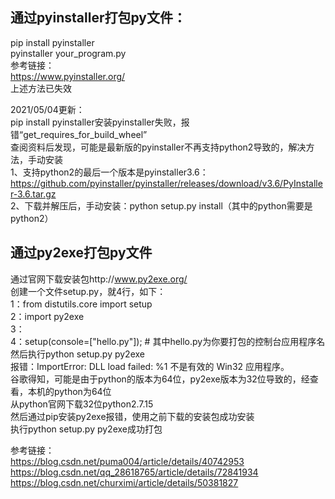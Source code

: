 ## 通过pyinstaller打包py文件：  
pip install pyinstaller  
pyinstaller your_program.py  
参考链接：  
https://www.pyinstaller.org/  
上述方法已失效  

2021/05/04更新：  
pip install pyinstaller安装pyinstaller失败，报错“get_requires_for_build_wheel”  
查阅资料后发现，可能是最新版的pyinstaller不再支持python2导致的，解决方法，手动安装  
1、支持python2的最后一个版本是pyinstaller3.6：https://github.com/pyinstaller/pyinstaller/releases/download/v3.6/PyInstaller-3.6.tar.gz  
2、下载并解压后，手动安装：python setup.py install（其中的python需要是python2）

## 通过py2exe打包py文件  
通过官网下载安装包http://www.py2exe.org/  
创建一个文件setup.py，就4行，如下：  
1：from distutils.core import setup  
2：import py2exe  
3：  
4：setup(console=["hello.py"]); # 其中hello.py为你要打包的控制台应用程序名  
然后执行python setup.py py2exe  
报错：ImportError: DLL load failed: %1 不是有效的 Win32 应用程序。  
谷歌得知，可能是由于python的版本为64位，py2exe版本为32位导致的，经查看，本机的python为64位  
从python官网下载32位python2.7.15  
然后通过pip安装py2exe报错，使用之前下载的安装包成功安装  
执行python setup.py py2exe成功打包  

参考链接：  
https://blog.csdn.net/puma004/article/details/40742953  
https://blog.csdn.net/qq_28618765/article/details/72841934  
https://blog.csdn.net/churximi/article/details/50381827
